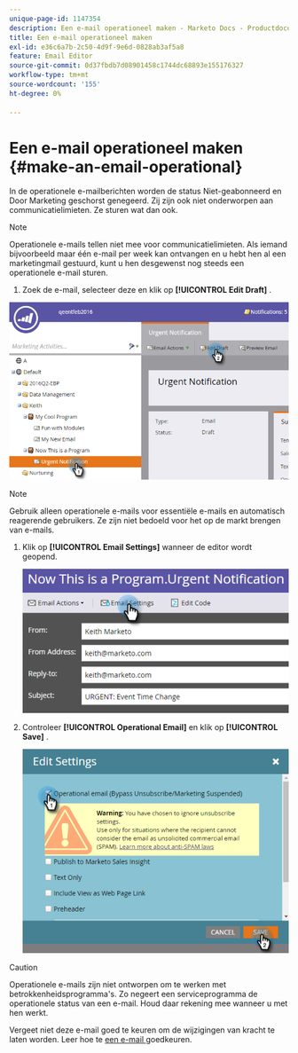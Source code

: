 ```yaml
---
unique-page-id: 1147354
description: Een e-mail operationeel maken - Marketo Docs - Productdocumentatie
title: Een e-mail operationeel maken
exl-id: e36c6a7b-2c50-4d9f-9e6d-0828ab3af5a8
feature: Email Editor
source-git-commit: 0d37fbdb7d08901458c1744dc68893e155176327
workflow-type: tm+mt
source-wordcount: '155'
ht-degree: 0%

---
```


# Een e-mail operationeel maken {#make-an-email-operational}

In de operationele e-mailberichten worden de status Niet-geabonneerd en Door Marketing geschorst genegeerd. Zij zijn ook niet onderworpen aan communicatielimieten. Ze sturen wat dan ook.

>[!NOTE]
>
>Operationele e-mails tellen niet mee voor communicatielimieten. Als iemand bijvoorbeeld maar één e-mail per week kan ontvangen en u hebt hen al een marketingmail gestuurd, kunt u hen desgewenst nog steeds een operationele e-mail sturen.

1. Zoek de e-mail, selecteer deze en klik op **[!UICONTROL Edit Draft]** .

![](assets/one-1.png)

>[!NOTE]
>
>Gebruik alleen operationele e-mails voor essentiële e-mails en automatisch reagerende gebruikers. Ze zijn niet bedoeld voor het op de markt brengen van e-mails.

1. Klik op **[!UICONTROL Email Settings]** wanneer de editor wordt geopend.

   ![](assets/two-1.png)

1. Controleer **[!UICONTROL Operational Email]** en klik op **[!UICONTROL Save]** .

   ![](assets/three.png)

>[!CAUTION]
>
>Operationele e-mails zijn niet ontworpen om te werken met betrokkenheidsprogramma&#39;s. Zo negeert een serviceprogramma de operationele status van een e-mail. Houd daar rekening mee wanneer u met hen werkt.

Vergeet niet deze e-mail goed te keuren om de wijzigingen van kracht te laten worden. Leer hoe te [ een e-mail ](/help/marketo/product-docs/email-marketing/general/creating-an-email/approve-an-email.md) goedkeuren.
